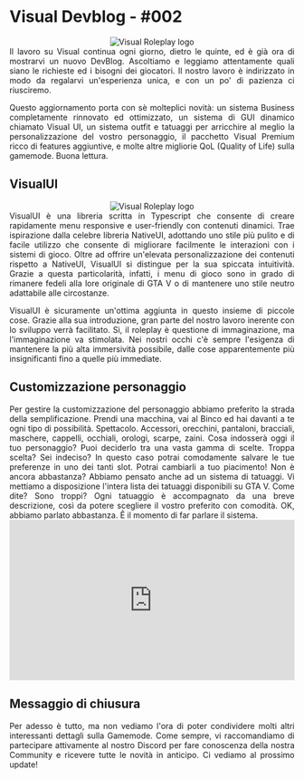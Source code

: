 # Visual Devblog - #002

<div align="center"><img src="https://i.imgur.com/6iNBset.png" alt="Visual Roleplay logo"/></div>

<div style="text-align: justify;">
Il lavoro su Visual continua ogni giorno, dietro le quinte, ed è già ora di mostrarvi un nuovo DevBlog. 
Ascoltiamo e leggiamo attentamente quali siano le richieste ed i bisogni dei giocatori. Il nostro lavoro è indirizzato in modo da regalarvi un'esperienza unica, e con un po' di pazienza ci riusciremo. 
	
Questo aggiornamento porta con sè molteplici novità: un sistema Business completamente rinnovato ed ottimizzato, un sistema di GUI dinamico chiamato Visual UI, un sistema outfit e tatuaggi per arricchire al meglio la personalizzazione del vostro personaggio, il pacchetto Visual Premium ricco di features aggiuntive, e molte altre migliorie QoL (Quality of Life) sulla gamemode. Buona lettura.
</div>

## VisualUI

<div align="center"><img src="https://i.imgur.com/Qc2zhSW.png" alt="Visual Roleplay logo"/></div>

<div style="text-align: justify;">
VisualUI è una libreria scritta in Typescript che consente di creare rapidamente menu responsive e user-friendly con contenuti dinamici. Trae ispirazione dalla celebre libreria NativeUI, adottando uno stile più pulito e di facile utilizzo che consente di migliorare facilmente le interazioni con i sistemi di gioco. 
Oltre ad offrire un'elevata personalizzazione dei contenuti rispetto a NativeUI, VisualUI si distingue per la sua spiccata intuitività. Grazie a questa particolarità, infatti, i menu di gioco sono in grado di rimanere fedeli alla lore originale di GTA V o di mantenere uno stile neutro adattabile alle circostanze.
	
VisualUI è sicuramente un'ottima aggiunta in questo insieme di piccole cose. Grazie alla sua introduzione, gran parte del nostro lavoro inerente con lo sviluppo verrà facilitato. 
Sì, il roleplay è questione di immaginazione, ma l'immaginazione va stimolata. 
Nei nostri occhi c'è sempre l'esigenza di mantenere la più alta immersività possibile, dalle cose apparentemente più insignificanti fino a quelle più immediate.
</div>

## Customizzazione personaggio
<div style="text-align: justify;">
Per gestire la customizzazione del personaggio abbiamo preferito la strada della semplificazione. 
Prendi una macchina, vai al Binco ed hai davanti a te ogni tipo di possibilità. 
Spettacolo. Accessori, orecchini, pantaloni, bracciali, maschere, cappelli, occhiali, orologi, scarpe, zaini. Cosa indosserà oggi il tuo personaggio?
Puoi deciderlo tra una vasta gamma di scelte. Troppa scelta? Sei indeciso?
In questo caso potrai comodamente salvare le tue preferenze in uno dei tanti slot.
Potrai cambiarli a tuo piacimento! Non è ancora abbastanza?
Abbiamo pensato anche ad un sistema di tatuaggi. Vi mettiamo a disposizione l'intera lista dei tatuaggi disponibili su GTA V. Come dite? Sono troppi?
Ogni tatuaggio è accompagnato da una breve descrizione, così da potere scegliere il vostro preferito con comodità. OK, abbiamo parlato abbastanza.
Ê il momento di far parlare il sistema.
</div>


<div align="center" style="overflow:hidden; padding-bottom:56.25%; position:relative; height:0;">
	<iframe style="left:0; top:0; height:100%; width:100%; position:absolute;" width="420" height="315" src="https://www.youtube.com/embed/935Wat-HT6E" frameborder="0" allow="accelerometer; autoplay; clipboard-write; encrypted-media; gyroscope; picture-in-picture" allowfullscreen></iframe>
</div>

## Messaggio di chiusura
<div style="text-align: justify;">
Per adesso è tutto, ma non vediamo l'ora di poter condividere molti altri interessanti dettagli sulla Gamemode.
Come sempre, vi raccomandiamo di partecipare attivamente al nostro Discord per fare conoscenza della nostra Community e ricevere tutte le novità in anticipo.
Ci vediamo al prossimo update!
</div>
